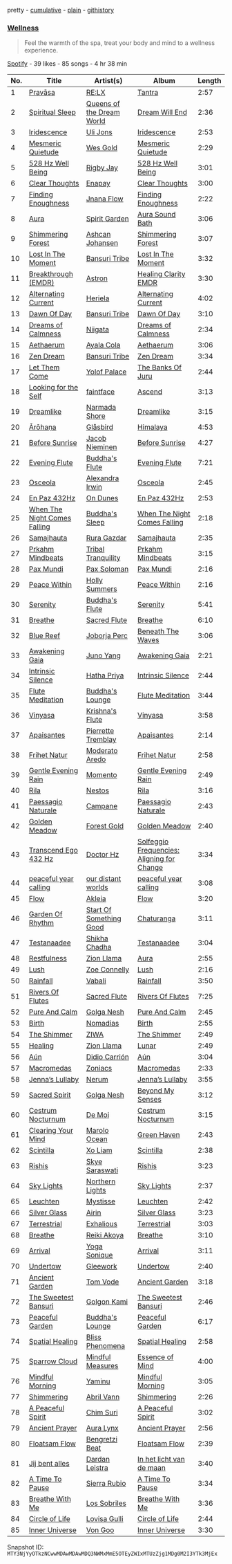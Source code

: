 pretty - [cumulative](/playlists/cumulative/37i9dQZF1DWZPZjY51bRyr.md) - [plain](/playlists/plain/37i9dQZF1DWZPZjY51bRyr) - [githistory](https://github.githistory.xyz/mackorone/spotify-playlist-archive/blob/main/playlists/plain/37i9dQZF1DWZPZjY51bRyr)

### [Wellness](https://open.spotify.com/playlist/37i9dQZF1DWZPZjY51bRyr)

> Feel the warmth of the spa, treat your body and mind to a wellness experience.

[Spotify](https://open.spotify.com/user/spotify) - 39 likes - 85 songs - 4 hr 38 min

| No. | Title | Artist(s) | Album | Length |
|---|---|---|---|---|
| 1 | [Pravāsa](https://open.spotify.com/track/18nVgxKk1SKcszU4j4TKcq) | [RE:LX](https://open.spotify.com/artist/58iF9cZ4AQvPmZgkhTa92u) | [Tantra](https://open.spotify.com/album/4hnPgFlqzJylzUSAVkqwE1) | 2:57 |
| 2 | [Spiritual Sleep](https://open.spotify.com/track/3NxOODwM9R5KfibzsvTT2F) | [Queens of the Dream World](https://open.spotify.com/artist/3CyLUmnwr7NReZg4Hm4EWz) | [Dream Will End](https://open.spotify.com/album/2BX0VKPhfcUrCeITkQwKVu) | 2:36 |
| 3 | [Iridescence](https://open.spotify.com/track/6e4I3Y1IfBQxdv4iuaB3Wx) | [Uli Jons](https://open.spotify.com/artist/0K4PNBCw5wDm6lKZYil6cU) | [Iridescence](https://open.spotify.com/album/4vWK3QWLMqhSD5DVET5UPa) | 2:53 |
| 4 | [Mesmeric Quietude](https://open.spotify.com/track/2vrftkFrb4WUmq9o0S13s4) | [Wes Gold](https://open.spotify.com/artist/3uZ9l95kMSViN318zjUZlH) | [Mesmeric Quietude](https://open.spotify.com/album/0VTlAi6Lan3qg9SFccrXU9) | 2:29 |
| 5 | [528 Hz Well Being](https://open.spotify.com/track/1rvSKysJCFSkCWlLkQkJxb) | [Rigby Jay](https://open.spotify.com/artist/12s8RdGDrmojyfC16intDY) | [528 Hz Well Being](https://open.spotify.com/album/2HejJv1SKHZGpglUpnYeyp) | 3:01 |
| 6 | [Clear Thoughts](https://open.spotify.com/track/22q9XWXxyIDY1zdqgfsLkF) | [Enapay](https://open.spotify.com/artist/04aI3lUztHm7euSI9Lo6ug) | [Clear Thoughts](https://open.spotify.com/album/0EObGlJoKBfBr14MLHKtGn) | 3:00 |
| 7 | [Finding Enoughness](https://open.spotify.com/track/23aFD6OAXEzALKUdUs8kz9) | [Jnana Flow](https://open.spotify.com/artist/33aq2Cw6FRGfOLULrery52) | [Finding Enoughness](https://open.spotify.com/album/7akNfkNma1LN0Id4yDfBgl) | 2:22 |
| 8 | [Aura](https://open.spotify.com/track/5kv8YaBfm2SZQk8YRPjXy5) | [Spirit Garden](https://open.spotify.com/artist/21ADT1cKkGhiB070brX819) | [Aura Sound Bath](https://open.spotify.com/album/5aIwEEosN0woun4BzkMawo) | 3:06 |
| 9 | [Shimmering Forest](https://open.spotify.com/track/6BLWC1NLcKc53MzfSQRvPG) | [Ashcan Johansen](https://open.spotify.com/artist/2ct2G7jHNMHPisFrLyBpMh) | [Shimmering Forest](https://open.spotify.com/album/1Y7mTexxu0dEAWw1OGfTR2) | 3:07 |
| 10 | [Lost In The Moment](https://open.spotify.com/track/1EQjRFsujGt5MXWcZ3e41d) | [Bansuri Tribe](https://open.spotify.com/artist/3lDjq6pzHn0pxLMw5gYgr0) | [Lost In The Moment](https://open.spotify.com/album/0XyDvrRxaVpme3G218gzJ5) | 3:32 |
| 11 | [Breakthrough \(EMDR\)](https://open.spotify.com/track/2vG8CbryztUUT7jRLlcdQ2) | [Astron](https://open.spotify.com/artist/6qiuwoB9ro3SX0ZjSXnr0y) | [Healing Clarity EMDR](https://open.spotify.com/album/1EBY9nOYFoSKFbYpdyyhzo) | 3:30 |
| 12 | [Alternating Current](https://open.spotify.com/track/30le0rSu3t2XDWUqVJpksU) | [Heriela](https://open.spotify.com/artist/4Z39bNE8YlLs57YzOp6bWY) | [Alternating Current](https://open.spotify.com/album/31yaFYn1OpYbqEUlcL1ssU) | 4:02 |
| 13 | [Dawn Of Day](https://open.spotify.com/track/7LQ2UvA5P0Jz11iyIox3S1) | [Bansuri Tribe](https://open.spotify.com/artist/3lDjq6pzHn0pxLMw5gYgr0) | [Dawn Of Day](https://open.spotify.com/album/4oHYUmGNklzslLCviMZexe) | 3:10 |
| 14 | [Dreams of Calmness](https://open.spotify.com/track/0n7hJpHTyo48IZ43NAKDP9) | [Niigata](https://open.spotify.com/artist/74md3IYnYrHUTG6GBfem9N) | [Dreams of Calmness](https://open.spotify.com/album/4EtyVHSabhRKs3DqYygDCT) | 2:34 |
| 15 | [Aethaerum](https://open.spotify.com/track/1dEA7WCxIcfirzbNADvc7k) | [Ayala Cola](https://open.spotify.com/artist/5z98YuplLBTQttqAgkNyfA) | [Aethaerum](https://open.spotify.com/album/6n5YtNCZaQFCh6PndO9IhI) | 3:06 |
| 16 | [Zen Dream](https://open.spotify.com/track/25XPqvEFcoBRJrOCMWXYyK) | [Bansuri Tribe](https://open.spotify.com/artist/3lDjq6pzHn0pxLMw5gYgr0) | [Zen Dream](https://open.spotify.com/album/2i650uiyy3whaLil4v4cGv) | 3:34 |
| 17 | [Let Them Come](https://open.spotify.com/track/5GiNk6xpSRuORQy3Onvmii) | [Yolof Palace](https://open.spotify.com/artist/5FKwBSGrKHDCJuhHbl1pnj) | [The Banks Of Juru](https://open.spotify.com/album/4SYWzSSCnZZ4TgNVRuEgUK) | 2:44 |
| 18 | [Looking for the Self](https://open.spotify.com/track/284P9JZUDrh9YQjL78vR9g) | [faintface](https://open.spotify.com/artist/2dmaPf4Lroxldy8ktS9Jvs) | [Ascend](https://open.spotify.com/album/2g8yMFt1ZbttMXChvjKIDv) | 3:13 |
| 19 | [Dreamlike](https://open.spotify.com/track/1wBtIlZCG7Y40MNKaklcxe) | [Narmada Shore](https://open.spotify.com/artist/3560FDhIsM3cOYJufizogC) | [Dreamlike](https://open.spotify.com/album/4NBNmYGPv5YK3a8paxryDu) | 3:15 |
| 20 | [Ārōhaṇa](https://open.spotify.com/track/60jHNqUBMnj6mH5EqlxpTX) | [Glåsbird](https://open.spotify.com/artist/6bt0NrtqveKQvQJJv2cD5N) | [Himalaya](https://open.spotify.com/album/5EijZWbp7RKBckHZPqHspP) | 4:53 |
| 21 | [Before Sunrise](https://open.spotify.com/track/2cYp7CBDKMhyEwUgFzXUw5) | [Jacob Nieminen](https://open.spotify.com/artist/6NNzUhgjyPoZBtFy3VtqK7) | [Before Sunrise](https://open.spotify.com/album/7s07QhYbfveHtORoHGGnr0) | 4:27 |
| 22 | [Evening Flute](https://open.spotify.com/track/2larHmB7pBReS5LlOVBvxY) | [Buddha's Flute](https://open.spotify.com/artist/1j6Futx8f5ywiHqPnX32bl) | [Evening Flute](https://open.spotify.com/album/4t8KPqvIKnEPQinKRjrAdt) | 7:21 |
| 23 | [Osceola](https://open.spotify.com/track/44c1Fee8CMkU7407C4eiqA) | [Alexandra Irwin](https://open.spotify.com/artist/5eXVmpRWpFw0vQcu0jGRVV) | [Osceola](https://open.spotify.com/album/2QlTwprjsdTQphD9D1gMBY) | 2:45 |
| 24 | [En Paz 432Hz](https://open.spotify.com/track/4pSt8Vci86ylpq2l2auNWJ) | [On Dunes](https://open.spotify.com/artist/6oMeZudDfeCsLbPHmZFt1x) | [En Paz 432Hz](https://open.spotify.com/album/5iEHD2vXDdCPUG14clmldm) | 2:53 |
| 25 | [When The Night Comes Falling](https://open.spotify.com/track/0pGqzYTy2GqJj1FJ8IO6QH) | [Buddha's Sleep](https://open.spotify.com/artist/32JsxZpT1TFmRtCJzr7lg2) | [When The Night Comes Falling](https://open.spotify.com/album/0AuGuxo0WS2AK2NZC2ViQq) | 2:18 |
| 26 | [Samajhauta](https://open.spotify.com/track/3QH2cod0TPHpg12q2qBl7j) | [Rura Gazdar](https://open.spotify.com/artist/3742Q8HPuGpkrw2EXq9UbT) | [Samajhauta](https://open.spotify.com/album/1Ge5uhuyA0O9JTyxYEMCNW) | 2:35 |
| 27 | [Prkahm Mindbeats](https://open.spotify.com/track/3Th5MNEqf4f41KT6lEui1h) | [Tribal Tranquility](https://open.spotify.com/artist/3kqCmBNUxv4gydsfojdTgS) | [Prkahm Mindbeats](https://open.spotify.com/album/3s7Gqi15d2IzMh0it9eIci) | 3:15 |
| 28 | [Pax Mundi](https://open.spotify.com/track/1KGbSpJomANfc0836NqTdg) | [Pax Soloman](https://open.spotify.com/artist/7lPIQjl1EboMXeIKVogpRg) | [Pax Mundi](https://open.spotify.com/album/3EGJfV6X0lqRjau5fCCZ45) | 2:16 |
| 29 | [Peace Within](https://open.spotify.com/track/6Oz1xBaVJNyYnukyCHRgLS) | [Holly Summers](https://open.spotify.com/artist/2i8yNoDBOq0tcjOU1sA1es) | [Peace Within](https://open.spotify.com/album/1VXVFichuGqnaL5zfBgobb) | 2:16 |
| 30 | [Serenity](https://open.spotify.com/track/1n234FI6z2v1rUO4oQ9vQe) | [Buddha's Flute](https://open.spotify.com/artist/1j6Futx8f5ywiHqPnX32bl) | [Serenity](https://open.spotify.com/album/2KSHTLkxbjYzZfY85s8L2O) | 5:41 |
| 31 | [Breathe](https://open.spotify.com/track/4K3hd7S53f3HiYN7LggDWL) | [Sacred Flute](https://open.spotify.com/artist/6dn5BFtVFrmBuZXS3Pt2Qi) | [Breathe](https://open.spotify.com/album/4L1ZCIt38M2mnII7Sn87ca) | 6:10 |
| 32 | [Blue Reef](https://open.spotify.com/track/5yBb7oxuiAdSsNZE0khsWi) | [Joborja Perc](https://open.spotify.com/artist/11otmykUQiYuTfJcqVFiE8) | [Beneath The Waves](https://open.spotify.com/album/1q3YBwjO55Cwlx5oRZnT17) | 3:06 |
| 33 | [Awakening Gaia](https://open.spotify.com/track/5eoH9HajJgIynunJ67VMEU) | [Juno Yang](https://open.spotify.com/artist/56eIS6isBmK4l3hoJlzCxP) | [Awakening Gaia](https://open.spotify.com/album/5josYCC1kuTj4wnYmnV26X) | 2:21 |
| 34 | [Intrinsic Silence](https://open.spotify.com/track/1io6Gt0Vb9cpmRcNwoA4eE) | [Hatha Priya](https://open.spotify.com/artist/3PrmIS6YRTKENfGH4xf8S6) | [Intrinsic Silence](https://open.spotify.com/album/2mEo8AqAkefEdUT5G4VP03) | 2:44 |
| 35 | [Flute Meditation](https://open.spotify.com/track/6Maz4hkQivpTkktc4hriCI) | [Buddha's Lounge](https://open.spotify.com/artist/0DQtE70SlFZZkbNpCRaMHb) | [Flute Meditation](https://open.spotify.com/album/6aUDq4zL1OTaaSS2m2oWOb) | 3:44 |
| 36 | [Vinyasa](https://open.spotify.com/track/5ZUdgJ8uUo7LMoMNezC999) | [Krishna's Flute](https://open.spotify.com/artist/7jMDi9AqHrx7jrxZ9f9mwz) | [Vinyasa](https://open.spotify.com/album/0LrU2qxwUpZ9KuKJVL0UA1) | 3:58 |
| 37 | [Apaisantes](https://open.spotify.com/track/3713Dlm0BpTyUr1UmIhpk7) | [Pierrette Tremblay](https://open.spotify.com/artist/34npnHx3CSOPsmeshdfqQY) | [Apaisantes](https://open.spotify.com/album/4aQuLGuuYxdFj4gjl7I2TB) | 2:14 |
| 38 | [Frihet Natur](https://open.spotify.com/track/2bobfsUclg5AgoTDIGn5DD) | [Moderato Aredo](https://open.spotify.com/artist/74G3pWoGCFymwyQUPn8rsj) | [Frihet Natur](https://open.spotify.com/album/36Ur6FxNtvITUMwNvwlqkV) | 2:58 |
| 39 | [Gentle Evening Rain](https://open.spotify.com/track/3KWJVR1IxvhfqtqGCqfi6e) | [Momento](https://open.spotify.com/artist/2HD6u9F4pocPtFgmev72AK) | [Gentle Evening Rain](https://open.spotify.com/album/11ClOEWh75IghVOySc1dLJ) | 2:49 |
| 40 | [Rila](https://open.spotify.com/track/2GXR3ZXqDQRMQXBPSgxzGD) | [Nestos](https://open.spotify.com/artist/226hKCjt03DSIoyUpvNldF) | [Rila](https://open.spotify.com/album/3IzyZqwqiymFeSQdSM9hun) | 3:16 |
| 41 | [Paessagio Naturale](https://open.spotify.com/track/44RWRi4rzr0epV2u1pzzXJ) | [Campane](https://open.spotify.com/artist/0xauYNqgRVmneIDWAHe5hr) | [Paessagio Naturale](https://open.spotify.com/album/5KR8WugmdcJaYAx2CUJJCd) | 2:43 |
| 42 | [Golden Meadow](https://open.spotify.com/track/2RnLkBVNSErnfTgnRtT7lJ) | [Forest Gold](https://open.spotify.com/artist/12Lj4bvVL57SoslmmpalNU) | [Golden Meadow](https://open.spotify.com/album/7csw7q2jmFiLOJdEpHQgyw) | 2:40 |
| 43 | [Transcend Ego 432 Hz](https://open.spotify.com/track/6OH0oW8GbQkmn5NthSMu3x) | [Doctor Hz](https://open.spotify.com/artist/1Vxb1AqblkYBW00JtLP2Re) | [Solfeggio Frequencies: Aligning for Change](https://open.spotify.com/album/2F3sPtIXbBmr6cknoZAWLE) | 3:34 |
| 44 | [peaceful year calling](https://open.spotify.com/track/2zyeQDY1Jg7DUHhmZyyUAn) | [our distant worlds](https://open.spotify.com/artist/4fMFhhP8Sqi3WWiaoOm5QT) | [peaceful year calling](https://open.spotify.com/album/0zoMuyHG3z5aMtCFzjeXsf) | 3:08 |
| 45 | [Flow](https://open.spotify.com/track/4d8AH6faaXgCbO7GVuGqqT) | [Akleia](https://open.spotify.com/artist/4TXPgXCkgmeKZONnRuTYTd) | [Flow](https://open.spotify.com/album/5kZP8fWRXfqlvIDtIMiFdN) | 3:20 |
| 46 | [Garden Of Rhythm](https://open.spotify.com/track/4WFhr2DDEyMEdNXW8waIL5) | [Start Of Something Good](https://open.spotify.com/artist/37qYg33d5znCp06dghSGz4) | [Chaturanga](https://open.spotify.com/album/7g0nKAHc5ShQ2quCpXz9hr) | 3:11 |
| 47 | [Testanaadee](https://open.spotify.com/track/0dKEL8IL3Wgz6vEIAL3P4J) | [Shikha Chadha](https://open.spotify.com/artist/2vVK4gTQuqvtqWHX8GiIDc) | [Testanaadee](https://open.spotify.com/album/2r1IdCCzou6ux9MdcOj20X) | 3:04 |
| 48 | [Restfulness](https://open.spotify.com/track/1eWEJ1JVoyt0nozyAoUPZW) | [Zion Llama](https://open.spotify.com/artist/3cpzUGjbTlToxJzxfWiW1u) | [Aura](https://open.spotify.com/album/1GgB6wCGMjv9eIWbysYO4x) | 2:55 |
| 49 | [Lush](https://open.spotify.com/track/5SDlIDE7MvKEEfUwPvXrvN) | [Zoe Connelly](https://open.spotify.com/artist/1jrYQH3c0RnD9Gcq43NDIO) | [Lush](https://open.spotify.com/album/7magGCz2T7htZUF1uguOP2) | 2:16 |
| 50 | [Rainfall](https://open.spotify.com/track/4dnxPuIHGCSmEUG7vkfSBw) | [Vabali](https://open.spotify.com/artist/5YKbPWQH4geyg9ghiDSSF8) | [Rainfall](https://open.spotify.com/album/3ndp2H6qEh8lb8XAVJvgUe) | 3:50 |
| 51 | [Rivers Of Flutes](https://open.spotify.com/track/6DewZxWwJwOTWeyIXsntrH) | [Sacred Flute](https://open.spotify.com/artist/6dn5BFtVFrmBuZXS3Pt2Qi) | [Rivers Of Flutes](https://open.spotify.com/album/2b62YJsJ8REP4fGZKh9Qv7) | 7:25 |
| 52 | [Pure And Calm](https://open.spotify.com/track/663LF9heB9sWluligQWpG8) | [Golga Nesh](https://open.spotify.com/artist/3PwWkYTHc7KtBrRutAXOlg) | [Pure And Calm](https://open.spotify.com/album/6Js79WFhXHyBSaPnM81l0j) | 2:45 |
| 53 | [Birth](https://open.spotify.com/track/1mbeabRJK04uviQB19rRxy) | [Nomadias](https://open.spotify.com/artist/0JWzljcR1K7Q7Zc4IgVWu0) | [Birth](https://open.spotify.com/album/0meksSt44x06sKfkGrD5gM) | 2:55 |
| 54 | [The Shimmer](https://open.spotify.com/track/2FGtHQ3GZHvqZI0xVAvwzI) | [ZIWA](https://open.spotify.com/artist/0b4CwcngfsLbUi3lNZ1WRf) | [The Shimmer](https://open.spotify.com/album/6zRUgOuLPUhfBBRtj6eqrt) | 2:49 |
| 55 | [Healing](https://open.spotify.com/track/3S6xG02IfUIGy1iaG5iRuk) | [Zion Llama](https://open.spotify.com/artist/3cpzUGjbTlToxJzxfWiW1u) | [Lunar](https://open.spotify.com/album/72VzXU9NtbdvWG8zcGR8O1) | 2:49 |
| 56 | [Aún](https://open.spotify.com/track/45o1tTvcokwroBi9TR5qfv) | [Didio Carrión](https://open.spotify.com/artist/1poC0V8QpqJPeO3ogJw0zw) | [Aún](https://open.spotify.com/album/6vMZ7NEoCkORl8R20IXYGq) | 3:04 |
| 57 | [Macromedas](https://open.spotify.com/track/4r2XXfxvEHvQoSz1FVsrVu) | [Zoniacs](https://open.spotify.com/artist/6IiJPhO9buoldoCLSG4foO) | [Macromedas](https://open.spotify.com/album/2clBnik7oSq4iYjWCITgYl) | 2:33 |
| 58 | [Jenna’s Lullaby](https://open.spotify.com/track/5JTwCoohusfE5CjptRqvHC) | [Nerum](https://open.spotify.com/artist/0STEjaBPW4uFYhPWOM2mXv) | [Jenna’s Lullaby](https://open.spotify.com/album/6TBbV7K7FIbHG3w2cp79Fp) | 3:55 |
| 59 | [Sacred Spirit](https://open.spotify.com/track/1reqQIEvu8AoiHf6xP0kOO) | [Golga Nesh](https://open.spotify.com/artist/3PwWkYTHc7KtBrRutAXOlg) | [Beyond My Senses](https://open.spotify.com/album/61mwT5YHs6Eig5XDeTeuu2) | 3:12 |
| 60 | [Cestrum Nocturnum](https://open.spotify.com/track/6GeOp6CpYlSQEE3vYdCn9y) | [De Moi](https://open.spotify.com/artist/1DCmbXFQ1MufTW5IZG3etK) | [Cestrum Nocturnum](https://open.spotify.com/album/3MTWyyJcXocHso45ooi1LZ) | 3:15 |
| 61 | [Clearing Your Mind](https://open.spotify.com/track/0hadvoa1iZL28fFKLLp6as) | [Marolo Ocean](https://open.spotify.com/artist/1BiM1ohqvojfJWUzDwrFpQ) | [Green Haven](https://open.spotify.com/album/0ADw9zxE2cWSRk0HvkAZ2q) | 2:43 |
| 62 | [Scintilla](https://open.spotify.com/track/50McqobQKBuC8hBk2J3cDW) | [Xo Liam](https://open.spotify.com/artist/6cuCmSWkMV1romxctai2c2) | [Scintilla](https://open.spotify.com/album/0L5i67SXZZq52SfWZfEDBZ) | 2:38 |
| 63 | [Rishis](https://open.spotify.com/track/7G2xLyRHac8eH0qhMPDnl0) | [Skye Saraswati](https://open.spotify.com/artist/4mSdD05BfppgiCGUVKcUZ3) | [Rishis](https://open.spotify.com/album/4wsw80EuYCSMlsPy4xT2L2) | 3:23 |
| 64 | [Sky Lights](https://open.spotify.com/track/7HToCQy3ObwcSCpEEjkX7x) | [Northern Lights](https://open.spotify.com/artist/0pJ7c6jclXmQmxW4Doz1Ny) | [Sky Lights](https://open.spotify.com/album/7AOsa08sbSM7X0Qz8ad7lC) | 2:37 |
| 65 | [Leuchten](https://open.spotify.com/track/4KNuwSHlzgZIRuT9Ur1JCZ) | [Mystisse](https://open.spotify.com/artist/6IpbJpzWfnVDsdJG9fJHWp) | [Leuchten](https://open.spotify.com/album/6fLtePVdyqmM4WrnC85p9j) | 2:42 |
| 66 | [Silver Glass](https://open.spotify.com/track/270XqXQSdpQrMzf0LCTo1f) | [Airin](https://open.spotify.com/artist/26UTcEInDAyY9tnGHZpGWQ) | [Silver Glass](https://open.spotify.com/album/3SDKwHZQNkNkDNzPW6EQLU) | 3:23 |
| 67 | [Terrestrial](https://open.spotify.com/track/27oha8wgBjsfI6cAeG3YMl) | [Exhalious](https://open.spotify.com/artist/6wpESevLL5E3kESW8V5nky) | [Terrestrial](https://open.spotify.com/album/4iGvb8pa6VjOCiqTJ0Rx6l) | 3:03 |
| 68 | [Breathe](https://open.spotify.com/track/30iFs745w3sWOU8HSCcvrQ) | [Reiki Akoya](https://open.spotify.com/artist/0VYt8sIrhLaI1J5XBw4Ez5) | [Breathe](https://open.spotify.com/album/2gyvkLTdR9Vo0mFwNJTuNQ) | 3:10 |
| 69 | [Arrival](https://open.spotify.com/track/3Exl78B577DFANwmYM3bY4) | [Yoga Sonique](https://open.spotify.com/artist/0j9m2Hyt0u5GlBxHna1SO0) | [Arrival](https://open.spotify.com/album/1u7Nad8QXxhyWPKLagu95M) | 3:11 |
| 70 | [Undertow](https://open.spotify.com/track/16oGajuaXEQAWKmFqxVCCd) | [Gleework](https://open.spotify.com/artist/7mpVI32uln65a45ny7L1Pc) | [Undertow](https://open.spotify.com/album/2Qmg5AdizdZqzcl8Y1kLN4) | 2:40 |
| 71 | [Ancient Garden](https://open.spotify.com/track/7bkGyNEmJN1oDKe90FeuGt) | [Tom Vode](https://open.spotify.com/artist/6MIexSldcIatPBYa5pWHsw) | [Ancient Garden](https://open.spotify.com/album/6aZcDITWn4nEmUo5eq5bZ1) | 3:18 |
| 72 | [The Sweetest Bansuri](https://open.spotify.com/track/61dYKNEcKbV6Cq494FuOcv) | [Golgon Kami](https://open.spotify.com/artist/1tkEL3kkz3cp0QnCPKuomr) | [The Sweetest Bansuri](https://open.spotify.com/album/5Yq1yNWHSgiFFAcrKUu0JY) | 2:46 |
| 73 | [Peaceful Garden](https://open.spotify.com/track/109Az5ZRvRYKE6UU9Rdnf0) | [Buddha's Lounge](https://open.spotify.com/artist/0DQtE70SlFZZkbNpCRaMHb) | [Peaceful Garden](https://open.spotify.com/album/26UPIsHGsD24Si9M186oYK) | 6:17 |
| 74 | [Spatial Healing](https://open.spotify.com/track/3JJC1OPhvfUEkq2imeT9yu) | [Bliss Phenomena](https://open.spotify.com/artist/5QggUZgvXPXT5X0jouJKBr) | [Spatial Healing](https://open.spotify.com/album/6x7ptkcLvOwjKEj3VzeuzI) | 2:58 |
| 75 | [Sparrow Cloud](https://open.spotify.com/track/0ScOpQ7ZnaFE1wjkuZ5pIX) | [Mindful Measures](https://open.spotify.com/artist/4DYgl2qzOphoG3p9gZNluF) | [Essence of Mind](https://open.spotify.com/album/2kXPGbbn7SVW9YCDFYbx1Y) | 4:00 |
| 76 | [Mindful Morning](https://open.spotify.com/track/64bGDaN3r5lhm4diRthu3u) | [Yaminu](https://open.spotify.com/artist/5bTsHhnuBtER2fvtEjTsYG) | [Mindful Morning](https://open.spotify.com/album/0MdLoo2an3hSFefvqc84gW) | 3:05 |
| 77 | [Shimmering](https://open.spotify.com/track/3Cpr7knrKsxYkHACC74ABs) | [Abril Vann](https://open.spotify.com/artist/0WKB9DQYiXnaZrBL50nWkR) | [Shimmering](https://open.spotify.com/album/6K7IZkZH0CnnEE7WLMlj5d) | 2:26 |
| 78 | [A Peaceful Spirit](https://open.spotify.com/track/1ixzC6gMewFfnpGIR8tWuV) | [Chim Suri](https://open.spotify.com/artist/42gcYwvtpQqAOqTarrqiKg) | [A Peaceful Spirit](https://open.spotify.com/album/7DUxxvDEhFeJshVETcb2uz) | 3:02 |
| 79 | [Ancient Prayer](https://open.spotify.com/track/23c2OduSVIcipPMd9q00Fi) | [Aura Lynx](https://open.spotify.com/artist/44mPTx3kx8S0Qj5SyliYIK) | [Ancient Prayer](https://open.spotify.com/album/3LE4gWyOF5hlKHKDaVJUTA) | 2:56 |
| 80 | [Floatsam Flow](https://open.spotify.com/track/5pyTFtEdFg4mNGCgSeSFVk) | [Bengretzi Beat](https://open.spotify.com/artist/61vzuFv6SWUHKMlFpyhVzI) | [Floatsam Flow](https://open.spotify.com/album/4IGNptNvnocPI7riYNZAQ0) | 2:39 |
| 81 | [Jij bent alles](https://open.spotify.com/track/0zkpPgcFpSXqjjWSLmSkDa) | [Dardan Leistra](https://open.spotify.com/artist/1iChBE5eMVIiJBpsUZ0rSH) | [In het licht van de maan](https://open.spotify.com/album/0UHBQoH5hrh3C81AdbXBpP) | 3:40 |
| 82 | [A Time To Pause](https://open.spotify.com/track/65cWxl3AnLKcTBetEQ4Bjt) | [Sierra Rubio](https://open.spotify.com/artist/4qnjQV2WCiNWFyIh42xFcM) | [A Time To Pause](https://open.spotify.com/album/0yaKnDd0uVsKTvq8h2gWbE) | 3:34 |
| 83 | [Breathe With Me](https://open.spotify.com/track/5Yg8xfu4paQ3HLeYsHYL3A) | [Los Sobriles](https://open.spotify.com/artist/3JST5hIfjYPRqhKMJXqku2) | [Breathe With Me](https://open.spotify.com/album/1fujTK186d1YXh85ub1jQD) | 3:36 |
| 84 | [Circle of Life](https://open.spotify.com/track/5ZES0TpHFfczYU6OgoBYA4) | [Lovisa Gulli](https://open.spotify.com/artist/58n0GT0HiGmwsB3cyH6Bfl) | [Circle of Life](https://open.spotify.com/album/1nFutOjJZwK70snfXyPUhT) | 2:44 |
| 85 | [Inner Universe](https://open.spotify.com/track/1XOc1T0peSL0F5UF6J5xJJ) | [Von Goo](https://open.spotify.com/artist/0ok7E7efNzcR8Bz1xDx8Zb) | [Inner Universe](https://open.spotify.com/album/79nhvpmbNmMMVjPiOkzs2G) | 3:30 |

Snapshot ID: `MTY3NjYyOTkzNCwwMDAwMDAwMDQ3NWMxMmE5OTEyZWIxMTUzZjg1MDg0M2I3YTk3MjEx`
